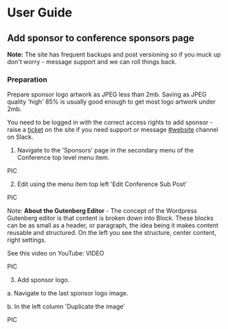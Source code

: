 # User Guide

## Add sponsor to conference sponsors page

**Note:** The site has frequent backups and post versioning so if you muck up don't worry - message support and we can roll things back.

### Preparation

Prepare sponsor logo artwork as JPEG less than 2mb. Saving as JPEG quality 'high' 85% is usually good enough to get most logo artwork under 2mb.

You need to be logged in with the correct access rights to add sponsor - raise a [ticket](https://force11.org/submit-ticket/) on the site if you need support or message [#website](https://force11.slack.com/archives/C01LW0EK8S1) channel on Slack.

  1. Navigate to the 'Sponsors' page in the secondary menu of the Conference top level menu item.   

  PIC

  2. Edit using the menu item top left 'Edit Conference Sub Post'

  PIC

Note: **About the Gutenberg Editor** - The concept of the Wordpress Gutenberg editor is that content is broken down into Block. These blocks can be as small as a header, or paragraph, the idea being it makes content reusable and structured. On the left you see the structure, center content, right settings.

See this video on YouTube: VIDEO

PIC    

  3. Add sponsor logo.

   a. Navigate to the last sponsor logo image.

   b. In the left column 'Duplicate the image'

   PIC
